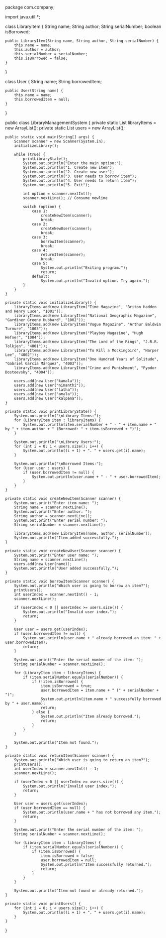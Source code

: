 package com.company;


import java.util.*;

class LibraryItem {
    String name;
    String author;
    String serialNumber;
    boolean isBorrowed;

    public LibraryItem(String name, String author, String serialNumber) {
        this.name = name;
        this.author = author;
        this.serialNumber = serialNumber;
        this.isBorrowed = false;
    }
}

class User {
    String name;
    String borrowedItem;

    public User(String name) {
        this.name = name;
        this.borrowedItem = null;
    }
}

public class LibraryManagementSystem {
    private static List<LibraryItem> libraryItems = new ArrayList();
    private static List<User> users = new ArrayList();

    public static void main(String[] args) {
        Scanner scanner = new Scanner(System.in);
        initializeLibrary();

        while (true) {
            printLibraryState();
            System.out.println("Enter the main option:");
            System.out.println("1. Create new item");
            System.out.println("2. Create new user");
            System.out.println("3. User needs to borrow item");
            System.out.println("4. User needs to return item");
            System.out.println("5. Exit");

            int option = scanner.nextInt();
            scanner.nextLine(); // Consume newline

            switch (option) {
                case 1:
                    createNewItem(scanner);
                    break;
                case 2:
                    createNewUser(scanner);
                    break;
                case 3:
                    borrowItem(scanner);
                    break;
                case 4:
                    returnItem(scanner);
                    break;
                case 5:
                    System.out.println("Exiting program.");
                    return;
                default:
                    System.out.println("Invalid option. Try again.");
            }
        }
    }

    private static void initializeLibrary() {
        libraryItems.add(new LibraryItem("Time Magazine", "Briton Hadden and Henry Luce", "1001"));
        libraryItems.add(new LibraryItem("National Geographic Magazine", "Gardiner Greene Hubbard", "1002"));
        libraryItems.add(new LibraryItem("Vogue Magazine", "Arthur Baldwin Turnure", "1003"));
        libraryItems.add(new LibraryItem("Playboy Magazine", "Hugh Hefner", "1004"));
        libraryItems.add(new LibraryItem("The Lord of the Rings", "J.R.R. Tolkien", "4001"));
        libraryItems.add(new LibraryItem("To Kill a Mockingbird", "Harper Lee", "4002"));
        libraryItems.add(new LibraryItem("One Hundred Years of Solitude", "Gabriel García Márquez", "4003"));
        libraryItems.add(new LibraryItem("Crime and Punishment", "Fyodor Dostoevsky", "4004"));

        users.add(new User("kamala"));
        users.add(new User("nimanthi"));
        users.add(new User("latha"));
        users.add(new User("amala"));
        users.add(new User("kalpana"));
    }

    private static void printLibraryState() {
        System.out.println("\nLibrary Items:");
        for (LibraryItem item : libraryItems) {
            System.out.println(item.serialNumber + " - " + item.name + " by " + item.author + " (Borrowed: " + item.isBorrowed + ")");
        }

        System.out.println("\nLibrary Users:");
        for (int i = 0; i < users.size(); i++) {
            System.out.println((i + 1) + ". " + users.get(i).name);
        }

        System.out.println("\nBorrowed Items:");
        for (User user : users) {
            if (user.borrowedItem != null) {
                System.out.println(user.name + " - " + user.borrowedItem);
            }
        }
    }

    private static void createNewItem(Scanner scanner) {
        System.out.print("Enter item name: ");
        String name = scanner.nextLine();
        System.out.print("Enter author: ");
        String author = scanner.nextLine();
        System.out.print("Enter serial number: ");
        String serialNumber = scanner.nextLine();

        libraryItems.add(new LibraryItem(name, author, serialNumber));
        System.out.println("Item added successfully.");
    }

    private static void createNewUser(Scanner scanner) {
        System.out.print("Enter user name: ");
        String name = scanner.nextLine();
        users.add(new User(name));
        System.out.println("User added successfully.");
    }

    private static void borrowItem(Scanner scanner) {
        System.out.println("Which user is going to borrow an item?");
        printUsers();
        int userIndex = scanner.nextInt() - 1;
        scanner.nextLine();

        if (userIndex < 0 || userIndex >= users.size()) {
            System.out.println("Invalid user index.");
            return;
        }

        User user = users.get(userIndex);
        if (user.borrowedItem != null) {
            System.out.println(user.name + " already borrowed an item: " + user.borrowedItem);
            return;
        }

        System.out.print("Enter the serial number of the item: ");
        String serialNumber = scanner.nextLine();

        for (LibraryItem item : libraryItems) {
            if (item.serialNumber.equals(serialNumber)) {
                if (!item.isBorrowed) {
                    item.isBorrowed = true;
                    user.borrowedItem = item.name + " (" + serialNumber + ")";
                    System.out.println(item.name + " successfully borrowed by " + user.name);
                    return;
                } else {
                    System.out.println("Item already borrowed.");
                    return;
                }
            }
        }

        System.out.println("Item not found.");
    }

    private static void returnItem(Scanner scanner) {
        System.out.println("Which user is going to return an item?");
        printUsers();
        int userIndex = scanner.nextInt() - 1;
        scanner.nextLine();

        if (userIndex < 0 || userIndex >= users.size()) {
            System.out.println("Invalid user index.");
            return;
        }

        User user = users.get(userIndex);
        if (user.borrowedItem == null) {
            System.out.println(user.name + " has not borrowed any item.");
            return;
        }

        System.out.print("Enter the serial number of the item: ");
        String serialNumber = scanner.nextLine();

        for (LibraryItem item : libraryItems) {
            if (item.serialNumber.equals(serialNumber)) {
                if (item.isBorrowed) {
                    item.isBorrowed = false;
                    user.borrowedItem = null;
                    System.out.println("Item successfully returned.");
                    return;
                }
            }
        }

        System.out.println("Item not found or already returned.");
    }

    private static void printUsers() {
        for (int i = 0; i < users.size(); i++) {
            System.out.println((i + 1) + ". " + users.get(i).name);
        }
    }
}
